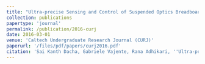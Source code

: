```yaml
---
title: "Ultra-precise Sensing and Control of Suspended Optics Breadboard in the Crackle Experiment"
collection: publications
papertype: 'journal'
permalink: /publication/2016-curj
date: 2016-03-01
venue: 'Caltech Undergraduate Research Journal (CURJ)'
paperurl: '/files/pdf/papers/curj2016.pdf'
citation: 'Sai Kanth Dacha, Gabriele Vajente, Rana Adhikari, ''Ultra-precise Sensing and Control of Suspended Optics Breadboard in the Crackle Experiment'', Caltech Undergraduate Research Journal (2016) pp. 21-33'
---
```

